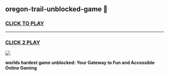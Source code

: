 
## oregon-trail-unblocked-game 👋
<h3>
<a href="https://premium.freeplayer.one?title=oregon-trail-unblocked-game&ref=14F">CLICK TO PLAY</a></h3>
<hr>

<h3>
<a href="https://premium.freeplayer.one?title=oregon-trail-unblocked-game&ref=14F">CLICK 2 PLAY</a>
  
</h3>

<a href="https://premium.freeplayer.one?title=oregon-trail-unblocked-game&ref=12F/"><img src="https://clearcache.store/games.png"></a>


**worlds hardest game unblocked: Your Gateway to Fun and Accessible Online Gaming**
